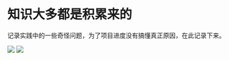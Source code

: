 # 知识大多都是积累来的


记录实践中的一些奇怪问题，为了项目进度没有搞懂真正原因，在此记录下来。

<img src="https://github.com/cfkis/less-to-more/blob/master/138CECBB-13EB-4df0-B2B2-0C4A60206465.png" />

<img src="https://github.com/cfkis/less-to-more/blob/master/22387E4D-50D5-4009-98E8-758D76A33294.png" />
